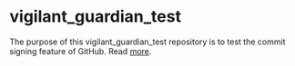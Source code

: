 # vigilant_guardian_test
The purpose of this vigilant_guardian_test repository is to test the commit signing feature of GitHub. Read [more](https://docs.github.com/github/authenticating-to-github/displaying-verification-statuses-for-all-of-your-commits).
